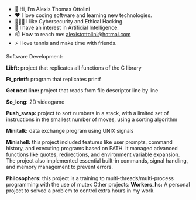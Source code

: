 - 👋 Hi, I’m Alexis Thomas Ottolini
- ❤️ I love coding software and learning new technologies.
- 👮🏻‍♀️ I like Cybersecurity and Ethical Hacking.
- 🧠 I have an interest in Artificial Intelligence.
- 📫 How to reach me: alexistottolini@hotmai.com
- ⚡ I love tennis and make time with friends.

Software Development:

**Libft:** project that replicates all functions of the C library

**Ft_printf:** program that replicates printf

**Get next line:** project that reads from file descriptor line by line

**So_long:** 2D videogame

**Push_swap:** project to sort numbers in a stack, with a limited set of instructions in the smallest number of moves, using a sorting algorithm

**Minitalk:** data exchange program using UNIX signals

**Minishell:** this project included features like user prompts, command history, and executing programs based on PATH. It managed advanced functions like quotes, redirections, and environment variable expansion. The project also implemented essential 
built-in commands, signal handling, and memory management to prevent errors.

**Philosophers:** this project is a training to multi-threads/multi-process programming with the use of mutex
Other projects:
**Workers_hs:** A personal project to solved a problem to control extra hours in my work.
